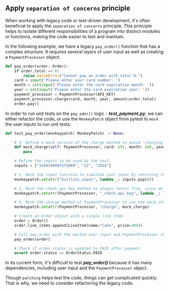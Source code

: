 ## Apply `separation of concerns` principle

When working with legacy code or test-driven development, it's often beneficial to apply the `separation of concerns` principle. This principle helps to isolate different responsibilities of a program into distinct modules or functions, making the code easier to test and maintain.

In the following example, we have a legacy `pay_order()` function that has a complex structure. It requires several layers of user input as well as creating a `PaymentProcessor` object.


```py
def pay_order(order: Order):
    if order.total == 0:
        raise ValueError("Cannot pay an order with total 0.")
    card = input('Please enter your card number: ')
    month = int(input('Please enter the card expiration month: '))
    year = int(input('Please enter the card expiration year: '))
    payment_processor = PaymentProcessor(API_KEY)
    payment_processor.charge(card, month, year, amount=order.total)
    order.pay()
```

In order to run unit tests on the `pay_oder()` logic - ***test_payment.py***, we can either refactor the code, or use the `MonkeyPatch` object from pytest to `mock` the user inputs to run unit tests.

```py
def test_pay_order(monkeypatch: MonkeyPatch) -> None:

    # 3. Define a mock version of the charge method to avoid 'charging' the card during testing.
    def mock_charge(self: PaymentProcessor, card: str, month: int, year: int, amount: int) -> None:
        pass

    # Define the inputs to be used by the test.
    inputs = ["1249190007575069", "12", "2024"]

    # 1. Mock the input function to simulate user input by returning the next input in the inputs list.
    monkeypatch.setattr("builtins.input", lambda _: inputs.pop(0))

    # 2. Mock the check_api_key method to always return True, since we don't want to test it here.
    monkeypatch.setattr(PaymentProcessor, "_check_api_key", lambda _: True)

    # 4. Mock the charge method of PaymentProcessor to use the mock_charge method defined above.
    monkeypatch.setattr(PaymentProcessor, "charge", mock_charge)

    # Create an Order object with a single line item.
    order = Order()
    order.line_items.append(LineItem(name="Coke", price=300))

    # Call pay_order with the mocked user input and PaymentProcessor charge method.
    pay_order(order)

    # Check if order status is updated to PAID after payment
    assert order.status == OrderStatus.PAID
```

In its current form, it's difficult to test ***pay_order()*** because it has many dependencies, including user input and the `PaymentProcessor` object.

Though `patching` helps test the code, things can get complicated quickly. That is why, we need to consider refactoring the legacy code.




